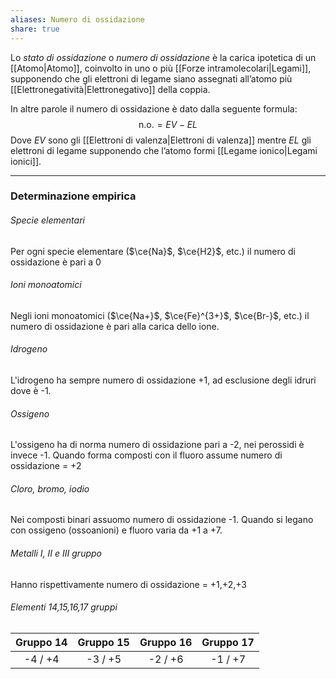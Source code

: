 ```yaml
---
aliases: Numero di ossidazione
share: true
---
```

Lo *stato di ossidazione* o *numero di ossidazione* è la carica ipotetica di un [[Atomo|Atomo]], coinvolto in uno o più [[Forze intramolecolari|Legami]], supponendo che gli elettroni di legame siano assegnati all’atomo più [[Elettronegatività|Elettronegativo]] della coppia. 

In altre parole il numero di ossidazione è dato dalla seguente formula:
$$\text{n.o.} = EV - EL$$
Dove $EV$ sono gli [[Elettroni di valenza|Elettroni di valenza]] mentre $EL$ gli elettroni di legame supponendo che l’atomo formi [[Legame ionico|Legami ionici]].

---
### Determinazione empirica
###### Specie elementari
Per ogni specie elementare ($\ce{Na}$, $\ce{H2}$, etc.) il numero di ossidazione è pari a 0

###### Ioni monoatomici
Negli ioni monoatomici ($\ce{Na+}$, $\ce{Fe}^{3+}$, $\ce{Br-}$, etc.) il numero di ossidazione è pari alla carica dello ione.

###### Idrogeno
L'idrogeno ha sempre numero di ossidazione +1, ad esclusione degli idruri dove è -1.

###### Ossigeno
L'ossigeno ha di norma numero di ossidazione pari a -2, nei perossidi è invece -1.
Quando forma composti con il fluoro assume numero di ossidazione = +2

###### Cloro, bromo, iodio
Nei composti binari assuomo numero di ossidazione -1.
Quando si legano con ossigeno (ossoanioni) e fluoro varia da +1 a +7.

###### Metalli I, II e III gruppo
Hanno rispettivamente numero di ossidazione = +1,+2,+3

###### Elementi 14,15,16,17 gruppi
| Gruppo 14 | Gruppo 15 | Gruppo 16 | Gruppo 17 |
|:---------:|:---------:|:---------:|:---------:|
|  -4 / +4  |  -3 / +5  |  -2 / +6  |  -1 / +7  |